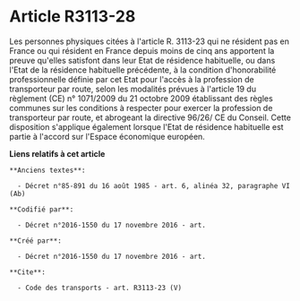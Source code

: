 # Article R3113-28

Les personnes physiques citées à l'article R. 3113-23 qui ne résident pas en France ou qui résident en France depuis moins de
cinq ans apportent la preuve qu'elles satisfont dans leur Etat de résidence habituelle, ou dans l'Etat de la résidence
habituelle précédente, à la condition d'honorabilité professionnelle définie par cet Etat pour l'accès à la profession de
transporteur par route, selon les modalités prévues à l'article 19 du règlement (CE) n° 1071/2009 du 21 octobre 2009
établissant des règles communes sur les conditions à respecter pour exercer la profession de transporteur par route, et
abrogeant la directive 96/26/ CE du Conseil. Cette disposition s'applique également lorsque l'Etat de résidence habituelle
est partie à l'accord sur l'Espace économique européen.

**Liens relatifs à cet article**

	**Anciens textes**:

	  - Décret n°85-891 du 16 août 1985 - art. 6, alinéa 32, paragraphe VI  (Ab)

	**Codifié par**:

	  - Décret n°2016-1550 du 17 novembre 2016 - art.

	**Créé par**:

	  - Décret n°2016-1550 du 17 novembre 2016 - art.

	**Cite**:

	  - Code des transports - art. R3113-23 (V)
